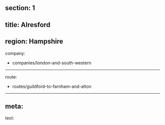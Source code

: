section: 1
----
title: Alresford
----
region: Hampshire
----
company:
- companies/london-and-south-western
----
route:
- routes/guildford-to-farnham-and-alton
----
meta:
----
text: